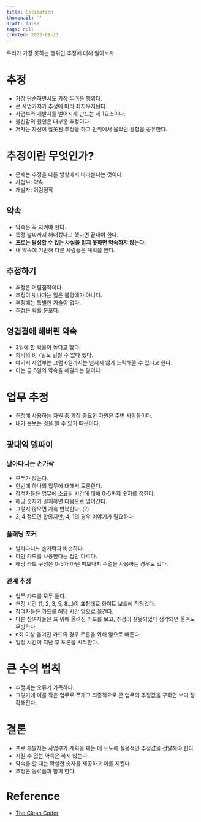 ```yaml
---
title: Estimation
thumbnail: ''
draft: false
tags: null
created: 2023-09-21
---
```


우리가 가장 못하는 행위인 추정에 대해 알아보자.

# 추정

* 가장 단순하면서도 가장 두려운 행위다.
* 큰 사업가치가 추정에 따라 좌지우지된다.
* 사업부와 개발자를 벌어지게 만드는 제 1요소이다.
* 불신감의 원인은 대부분 추정이다.
* 저자는 자신이 잘못된 추정을 하고 만취에서 울었던 경험을 공유한다.

# 추정이란 무엇인가?

* 문제는 추정을 다른 방향에서 바라본다는 것이다.
* 사업부: 약속
* 개발자: 어림짐작

## 약속

* 약속은 꼭 지켜야 한다.
* 특정 날짜까지 해내겠다고 했다면 끝내야 한다.
* **프로는 달성할 수 있는 사실을 알지 못하면 약속하지 않는다.**
* 내 약속에 기반해 다른 사람들은 계획을 짠다.

## 추정하기

* 추정은 어림짐작이다.
* 추정이 빗나가는 일은 불명예가 아니다.
* 추정에는 특별한 기술이 없다.
* 추정은 확률 분포다.

## 엉겹결에 해버린 약속

* 3일에 할 확률이 높다고 했다.
* 최악의 6, 7일도 걸릴 수 있다 했다.
* 여기서 사업부는 그럼 6일까지는 넘지지 않게 노력해줄 수 있냐고 한다.
* 이는 곧 6일의 약속을 해달라는 말이다.

# 업무 추정

* 추정에 사용하는 자원 중 가장 중요한 자원은 주변 사람들이다.
* 내가 못보는 것을 볼 수 있기 때문이다.

## 광대역 델파이

### 날아다니는 손가락

* 모두가 앉는다.
* 한번에 하나의 업무에 대해서 토론한다.
* 참석자들은 업무에 소요될 시간에 대해 0-5까지 숫자를 정한다.
* 해당 숫자가 일치하면 다음으로 넘어간다.
* 그렇지 않으면 계속 반복한다. (?)
* 3, 4 정도면 합의지만, 4, 1의 경우 이야기가 필요하다.

### 플래닝 포커

* 날라다니느 손가락과 비슷하다.
* 다만 카드를 사용한다는 점만 다르다.
* 해당 카드 구성은 0-5가 아닌 피보나치 수열을 사용하는 경우도 있다.

### 관계 추정

* 업무 카드를 모두 둔다.
* 추정 시간 (1, 2, 3, 5, 8...)이 표형태로 화이트 보드에 적혀있다.
* 참여자들은 카드를 해당 시간 앞으로 옮긴다.
* 다른 참여자들은 표 위에 올려진 카드를 보고, 추정이 잘못되었다 생각되면 옮겨도 무방하다.
* n회 이상 옮겨진 카드의 경우 토론을 위해 옆으로 빼둔다.
* 일정 시간이 지난 후 토론을 시작한다.

# 큰 수의 법칙

* 추정에는 오류가 가득하다.
* 그렇기에 이를 작은 업무로 쪼개고 최종적으로 큰 업무의 추정값을 구하면 보다 정확해진다.

# 결론

* 프로 개발자는 사업부가 계획을 짜는 데 쓰도록 실용적인 추정값을 전달해야 한다.
* 지킬 수 없는 약속은 하지 않는다.
* 약속을 할 때는 확실한 숫자를 제공하고 이를 지킨다.
* 추정은 동료들과 함께 한다.

# Reference

* [The Clean Coder](https://product.kyobobook.co.kr/detail/S000000935891)
